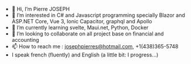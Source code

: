 - 👋 Hi, I’m Pierre JOSEPH
- 👀 I’m interested in C# and Javascript programming specially Blazor and ASP.NET Core, Vue 3, Ionic Capacitor, graphql and Apollo 
- 🌱 I’m currently learning svelte, Maui.net, Python, Docker
- 💞️ I’m looking to collaborate on all project base on financial and accounting
- 📫 How to reach me : josephpierres@hotmail.com, +1(438)365-5748
- I speak french (fluently) and English (a little bit: I progress...)
<!---
josephpierres/josephpierres is a ✨ special ✨ repository because its `README.md` (this file) appears on your GitHub profile.
You can click the Preview link to take a look at your changes.
--->
